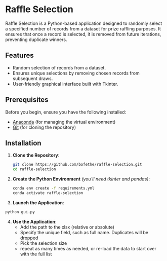 # Raffle Selection

Raffle Selection is a Python-based application designed to randomly select a specified number of records from a dataset for prize raffling purposes. It ensures that once a record is selected, it is removed from future iterations, preventing duplicate winners.

## Features

- Random selection of records from a dataset.
- Ensures unique selections by removing chosen records from subsequent draws.
- User-friendly graphical interface built with Tkinter.

## Prerequisites

Before you begin, ensure you have the following installed:

- [Anaconda](https://www.anaconda.com/products/distribution) (for managing the virtual environment)
- [Git](https://git-scm.com/) (for cloning the repository)

## Installation

1. **Clone the Repository**:

   ```bash
   git clone https://github.com/bofethe/raffle-selection.git
   cd raffle-selection
   ```
2. **Create the Python Environment** *(you'll need tkinter and pandas)*:
   ```bash
   conda env create -f requirements.yml
   conda activate raffle-selection
   ```
4. **Launch the Application**:
```bash
python gui.py
```
4. **Use the Application**:
   + Add the path to the xlsx (relative or absolute)
   + Specify the unique field, such as full name.  Duplicates will be dropped
   + Pick the selection size
   + repeat as many times as needed, or re-load the data to start over with the full list
